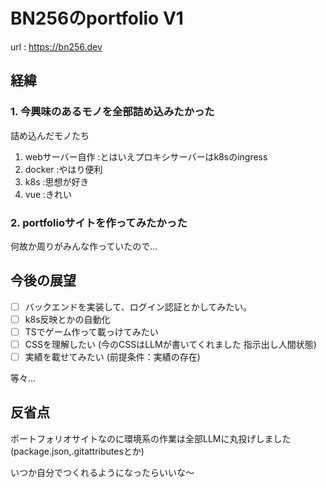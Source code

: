 # BN256のportfolio V1
url : https://bn256.dev

## 経緯
### 1. 今興味のあるモノを全部詰め込みたかった
詰め込んだモノたち
1. webサーバー自作   :とはいえプロキシサーバーはk8sのingress
2. docker           :やはり便利
3. k8s              :思想が好き
4. vue              :きれい

### 2. portfolioサイトを作ってみたかった
何故か周りがみんな作っていたので...

## 今後の展望
- [ ] バックエンドを実装して、ログイン認証とかしてみたい。
- [ ] k8s反映とかの自動化
- [ ] TSでゲーム作って載っけてみたい
- [ ] CSSを理解したい (今のCSSはLLMが書いてくれました 指示出し人間状態)
- [ ] 実績を載せてみたい (前提条件：実績の存在)

等々...

## 反省点
ポートフォリオサイトなのに環境系の作業は全部LLMに丸投げしました(package.json,.gitattributesとか)

いつか自分でつくれるようになったらいいな～
